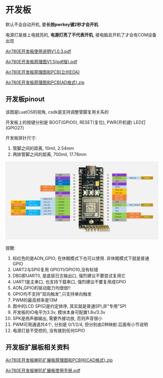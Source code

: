 # 开发板

默认不会自动开机, 要**长按pwrkey键2秒才会开机**

电源灯是接上电就亮的, **电源灯亮了不代表开机**, 接电脑且开机了才会有COM设备出现

[ Air780E开发板使用说明V1.0.3.pdf](https://cdn.openluat-luatcommunity.openluat.com/attachment/20221214113943532_%E5%BC%80%E5%8F%91%E6%9D%BFCore_Air780E%E4%BD%BF%E7%94%A8%E8%AF%B4%E6%98%8EV1.0.3.pdf)

[Air780E开发板原理图V1.5(pdf版).pdf](https://cdn.openluat-luatcommunity.openluat.com/attachment/20221028114557272_Air780E开发板原理图V1.5(pdf版).pdf)

[Air780E开发板原理图和PCB(立创EDA)](https://oshwhub.com/luat/evb_air780x_v1-6)

[Air780E开发板原理图和PCB(AD格式).zip](https://cdn.openluat-luatcommunity.openluat.com/attachment/20221104135203881_780X开发板原理图和PCB(AD格式).zip)


## 开发板pinout

该图是LuatOS的视角, csdk是支持调整管脚复用关系的

开发板上的按键分别是 BOOT(GPIO0), RESET(复位), PWR(开机键) LED灯(GPIO27)

开发板排针尺寸:
1. 管脚之间的距离, 10mil, 2.54mm
2. 两排管脚之间的距离, 700mil, 17.78mm

![pinout2air780e](pinout.png)

提醒:
1. 标红色的是AON_GPIO, 在休眠模式下也可以使用. 非休眠模式下就是普通GPIO
2. UART2与SPI0复用 GPIO11/GPIO10,没有标错
3. DBG即UART0, 是底层日志输出口, 强烈建议不要尝试复用它
4. UART1是主串口, 也支持下载串口, 强烈建议不要复用成GPIO
5. AON_GPIO的驱动能力均很弱!!
6. GPIO均不支持"双向触发",只支持单向触发
7. PWM的最高频率是13M
8. 图中的LCD SPI只是约定排序, 其实就是普通SPI,非"专用"SPI
9. 开发板的IO电平为3.3v, 模块本身可配置1.8v/3.3v
10. SPK是扬声器输出, 需要外接功放, 否则声音很小
11. PWM可用通道共4个, 分别是 0/1/2/4, 但分别由2种映射.后面有小节说明
12. 电源灯是不受控的, 没有接到任何GPIO

## 开发板扩展板相关资料

[Air780E开发板喇叭扩展板原理图和PCB(KICAD格式).zip](https://cdn.openluat-luatcommunity.openluat.com/attachment/20221110145812309_Air780E开发板喇叭扩展板V1.0(KICAD格式).zip)

[Air780E开发板喇叭扩展板使用手册.pdf](https://cdn.openluat-luatcommunity.openluat.com/attachment/20221124161022658_Air780E开发板喇叭扩展板使用说明.pdf)



